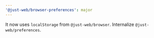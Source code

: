 ```yaml
---
'@just-web/browser-preferences': major
---
```


It now uses `localStorage` from `@just-web/browser`.
Internalize `@just-web/preferences`.
